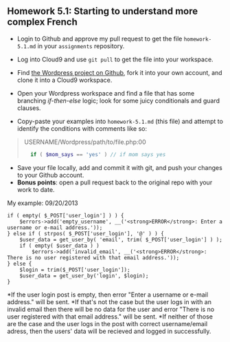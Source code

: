 ## Homework 5.1: Starting to understand more complex French

* Login to Github and approve my pull request to get the file `homework-5.1.md` in your `assignments` repository.
* Log into Cloud9 and use `git pull` to get the file into your workspace.
 
* Find [the Wordpress project on Github][wordpress], fork it into your own account, and clone it into a Cloud9 workspace.
* Open your Wordpress workspace and find a file that has some branching _if-then-else_ logic; look for some juicy conditionals and guard clauses.
* Copy-paste your examples into `homework-5.1.md` (this file) and attempt to identify the conditions with comments like so:
> USERNAME/Wordpress/path/to/file.php:00
> ```php
>   if ( $mom_says == 'yes' ) // if mom says yes
> ```

* Save your file locally, add and commit it with git, and push your changes to your Github account.
* **Bonus points**: open a pull request back to the original repo with your work to date.

[wordpress]:https://github.com/Wordpress/Wordpress/

My example:                  09/20/2013

	if ( empty( $_POST['user_login'] ) ) {
		$errors->add('empty_username', __('<strong>ERROR</strong>: Enter a username or e-mail address.'));
	} else if ( strpos( $_POST['user_login'], '@' ) ) {
		$user_data = get_user_by( 'email', trim( $_POST['user_login'] ) );
		if ( empty( $user_data ) )
			$errors->add('invalid_email', __('<strong>ERROR</strong>: There is no user registered with that email address.'));
	} else {
		$login = trim($_POST['user_login']);
		$user_data = get_user_by('login', $login);
	}

*If the user login post is empty, then error "Enter a username or e-mail address." will be sent. 
*If that's not the case but the user logs in with an invalid email then there will be no data for the user and error "There is no user registered with that email address." will be sent.
*If neither of those are the case and the user logs in the post with correct username/email adress, then the users' data will be recieved and logged in successfully.
